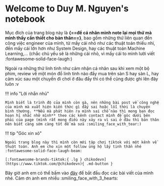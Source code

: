 # Welcome to Duy M. Nguyen's notebook

Mục đích của trang blog này là **{==để cá nhân mình note lại mọi thứ mà mình thấy cần thiết cho bản thân==}**, bao gồm những thứ liên quan đến công việc engineer của mình, từ mấy cái nhỏ như các thuật toán thiếu nhi, đến mấy cái lớn hơn như System Design, hay các thuật toán Machine Learning,... (chắc chủ yếu sẽ là những cái nhỏ, vì mấy cái to mình lười viết :fontawesome-solid-face-laugh:)

Ngoài ra những thứ linh tinh như cảm nhận cá nhân sau khi xem một bộ phim, review về một món đồ linh tinh nào đấy mua trên sàn S hay sàn L, hay cảm xúc sau một chuyến đi chơi ở đâu đấy thì có thể cũng được ghi lên đây luôn :v

!!! info "Lời nhắn nhủ"

    Mình biết là trình độ của mình còn gà, nên những bài post về công nghệ của mình mà xuất hiện kiến thức gì đấy sai hoặc lỗi thời là chuyện bình thường. **Nếu mà phát hiện ra mình sai chỗ nào thì mong bạn đọc hoan hỉ nhắc nhở mình** theo các kênh contact mình để góc dưới bên phải của page (mình rất mong điều này xảy ra vì sai ở đâu thì bản thân nên biết càng sớm càng tốt để mà sửa :smiling_face_with_tear:)

!!! tip "Góc xin xỏ"

    Ngoài trang blog này thì mình còn mới tập chơi tiktok với một kênh về thuật toán. Anh em cho xin một follow ủng hộ lấy tinh thần nhé :fontawesome-solid-face-laugh-beam:

    [:fontawesome-brands-tiktok:{ .lg } chikodevn](https://www.tiktok.com/@chikodevn){ .md-button }

Bây giờ anh em có thể bấm vào [đây](blog/index.md) để bắt đầu đọc các bài viết của mình nhé. Cảm ơn anh em nhiều :smiling_face_with_3_hearts: